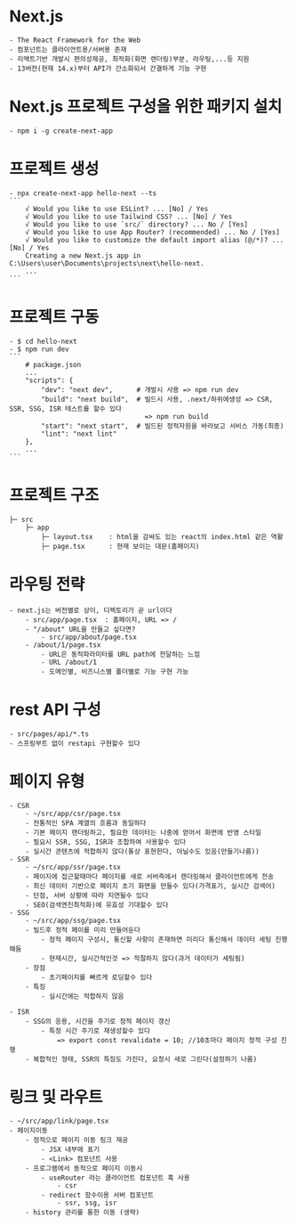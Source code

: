 # Next.js
    - The React Framework for the Web
    - 컴포넌트는 클라이언트용/서버용 존재
    - 리액트기반 개발시 편의성제공, 최적화(화면 랜더링)부분, 라우팅,...등 지원
    - 13버전(현재 14.x)부터 API가 간소화되서 간결하게 기능 구현

# Next.js 프로젝트 구성을 위한 패키지 설치
    - npm i -g create-next-app

# 프로젝트 생성
    - npx create-next-app hello-next --ts
    ```
        √ Would you like to use ESLint? ... [No] / Yes
        √ Would you like to use Tailwind CSS? ... [No] / Yes
        √ Would you like to use `src/` directory? ... No / [Yes]
        √ Would you like to use App Router? (recommended) ... No / [Yes]
        √ Would you like to customize the default import alias (@/*)? ... [No] / Yes
        Creating a new Next.js app in C:\Users\user\Documents\projects\next\hello-next.
        ...
    ```

# 프로젝트 구동
    - $ cd hello-next
    - $ npm run dev
    ```
        # package.json
        ...
        "scripts": {
            "dev": "next dev",      # 개발시 사용 => npm run dev
            "build": "next build",  # 빌드시 사용, .next/하위에생성 => CSR, SSR, SSG, ISR 테스트를 할수 있다
                                      => npm run build
            "start": "next start",  # 빌드된 정적자원을 바라보고 서비스 가동(최종)
            "lint": "next lint"     
        },
        ...
    ```

# 프로젝트 구조
    ├─ src
        ├─ app
            ├─ layout.tsx    : html을 감싸도 있는 react의 index.html 같은 역활 
            ├─ page.tsx      : 현재 보이는 대문(홈페이지)

# 라우팅 전략
    - next.js는 버전별로 상이, 디렉토리가 곧 url이다
        - src/app/page.tsx  : 홈페이지, URL => /
        - "/about" URL을 만들고 싶다면?
            - src/app/about/page.tsx
        - /about/1/page.tsx
            - URL은 동적파라미터를 URL path에 전달하는 느낌
            - URL /about/1
            - 도메인별, 비즈니스별 폴더별로 기능 구현 가능

# rest API 구성
    - src/pages/api/*.ts
    - 스프링부트 없이 restapi 구현할수 있다

# 페이지 유형
    - CSR
        - ~/src/app/csr/page.tsx
        - 전통적인 SPA 계열의 흐름과 동일하다
        - 기본 페이지 랜더링하고, 필요한 데이터는 나중에 얻어서 화면에 반영 스타일
        - 필요시 SSR, SSG, ISR과 조합하여 사용할수 있다
        - 실시간 콘텐츠에 적합하지 않다(통상 표현한다, 아닐수도 있음(만들기나름))
    - SSR
        - ~/src/app/ssr/page.tsx
        - 페이지에 접근할때마다 페이지를 새로 서버측에서 랜더링해서 클라이언트에게 전송
        - 최신 데이터 기반으로 페이지 초기 화면을 만들수 있다(가격표기, 실시간 검색어)
        - 단점, 서버 상황에 따라 지연될수 있다
        - SEO(검색엔진최적화)에 유효성 기대할수 있다
    - SSG
        - ~/src/app/ssg/page.tsx
        - 빌드후 정적 페이를 미리 만들어둔다
            - 정적 페이지 구성시, 통신할 사항이 존재하면 미리다 통신해서 데이터 세팅 진행해둠
            - 현재시간, 실시간적인것 => 적절하지 않다(과거 데이터가 세팅됨)
        - 장점
            - 초기페이지를 빠르게 로딩할수 있다
        - 특징
            - 실시간에는 적합하지 않음
    
    - ISR
        - SSG의 응용, 시간을 주기로 정적 페이지 갱신
            - 특정 시간 주기로 재생성할수 있다 
                => export const revalidate = 10; //10초마다 페이지 정적 구성 진행
        - 복합적인 형태, SSR의 특징도 가진다, 요청시 새로 그린다(설정하기 나름)

# 링크 및 라우트
    - ~/src/app/link/page.tsx
    - 페이지이동
        - 정적으로 페이지 이동 링크 제공
            - JSX 내부에 표기
            - <Link> 컴포넌트 사용
        - 프로그램에서 동적으로 페이지 이동시
            - useRouter 라는 클라이언트 컴포넌트 훅 사용
                - csr
            - redirect 함수이용 서버 컴포넌트
                - ssr, ssg, isr
        - history 관리를 통한 이동 (생략)
    
        
